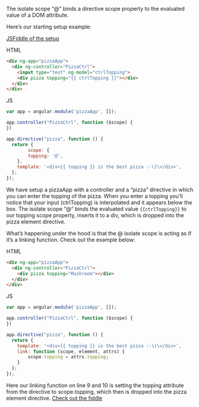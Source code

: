 The isolate scope “@“ binds a directive scope property to the evaluated value of a DOM attribute. 

Here’s our starting setup example: 

[JSFiddle of the setup](https://jsfiddle.net/3g8u3dh7/17/)

HTML

```html
<div ng-app="pizzaApp">
  <div ng-controller="PizzaCtrl">
    <input type="text" ng-model="ctrlTopping">
    <div pizza topping="{{ ctrlTopping }}"></div>
  </div>
</div>
```

JS

```js
var app = angular.module('pizzaApp', []);

app.controller("PizzaCtrl", function ($scope) {
})

app.directive("pizza", function () {
  return {
		scope: {
    	topping: '@',
    },
    template: '<div>{{ topping }} is the best pizza :-\)\</div>',
  };
});
```

We have setup a pizzaApp with a controller and a “pizza” directive in which you can enter the topping of the pizza. When you enter a topping you’ll notice that your input (ctrlTopping) is interpolated and it appears below the box. The isolate scope “@“ binds the evaluated value `{{ctrlTopping}}`​ to our topping scope property, inserts it to a div, which is dropped into the pizza element directive. 

What’s happening under the hood is that the @ isolate scope is acting as if it’s a linking function. Check out the example below: 

HTML

```html
<div ng-app="pizzaApp">
  <div ng-controller="PizzaCtrl">
    <div pizza topping="Mushroom"></div>
  </div>
</div>
```

JS

```js
var app = angular.module('pizzaApp', []);

app.controller("PizzaCtrl", function ($scope) {
})

app.directive("pizza", function () {
  return {
    template: '<div>{{ topping }} is the best pizza :-\)\</div>',
    link: function (scope, element, attrs) {
    	scope.topping = attrs.topping; 
    }
  };
});
```

Here our linking function on line 9 and 10 is setting the topping attribute from the directive to scope.topping, which then is dropped into the pizza element directive. [Check out the fiddle](https://jsfiddle.net/3g8u3dh7/24/)